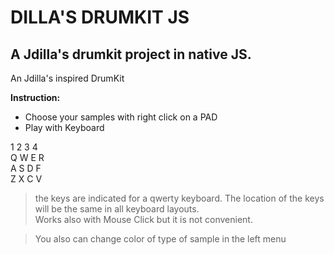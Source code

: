 # DILLA'S DRUMKIT JS
## A Jdilla's drumkit project in native JS.

An Jdilla's inspired DrumKit

**Instruction:**

- Choose your samples with right click on a PAD
- Play with Keyboard 


1  2  3  4\
Q  W  E  R\
A  S  D  F\
Z  X  C  V

>the keys are indicated for a qwerty keyboard. The location of the keys will be the same in all keyboard layouts.\
>Works also with Mouse Click but it is not convenient.


>You also can change color of type of sample in the left menu
